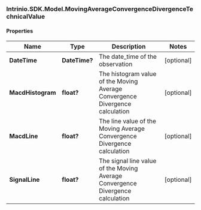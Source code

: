### Intrinio.SDK.Model.MovingAverageConvergenceDivergenceTechnicalValue
#### Properties

Name | Type | Description | Notes
------------ | ------------- | ------------- | -------------
**DateTime** | **DateTime?** | The date_time of the observation | [optional] 
**MacdHistogram** | **float?** | The histogram value of the Moving Average Convergence Divergence calculation | [optional] 
**MacdLine** | **float?** | The line value of the Moving Average Convergence Divergence calculation | [optional] 
**SignalLine** | **float?** | The signal line value of the Moving Average Convergence Divergence calculation | [optional] 

